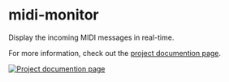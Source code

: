 # midi-monitor

Display the incoming MIDI messages in real-time.

For more information, check out the [project documention page](https://docs.dt.in.th/midi-monitor/index.html).

[![Project documention page](https://ss.dt.in.th/api/screenshots/docs-midi-monitor__index.png)](https://docs.dt.in.th/midi-monitor/index.html)
